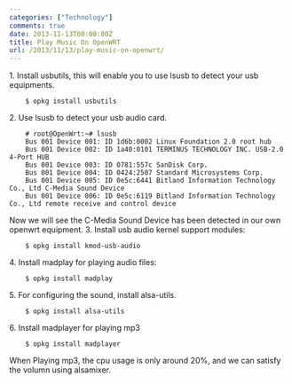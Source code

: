 ```yaml
---
categories: ["Technology"]
comments: true
date: 2013-11-13T00:00:00Z
title: Play Music On OpenWRT
url: /2013/11/13/play-music-on-openwrt/
---
```


1\. Install usbutils, this will enable you to use lsusb to detect your usb equipments. 

```
	$ opkg install usbutils
```

2\. Use lsusb to detect your usb audio card. 

```
	# root@OpenWrt:~# lsusb
	Bus 001 Device 001: ID 1d6b:0002 Linux Foundation 2.0 root hub
	Bus 001 Device 002: ID 1a40:0101 TERMINUS TECHNOLOGY INC. USB-2.0 4-Port HUB
	Bus 001 Device 003: ID 0781:557c SanDisk Corp. 
	Bus 001 Device 004: ID 0424:2507 Standard Microsystems Corp. 
	Bus 001 Device 005: ID 0e5c:6441 Bitland Information Technology Co., Ltd C-Media Sound Device
	Bus 001 Device 006: ID 0e5c:6119 Bitland Information Technology Co., Ltd remote receive and control device
```

Now we will see the C-Media Sound Device has been detected in our own openwrt equipment. 
3\. Install usb audio kernel support modules: 

```
	$ opkg install kmod-usb-audio
```

4\. Install madplay for playing audio files:

```
	$ opkg install madplay
```

5\. For configuring the sound, install alsa-utils.

```
	$ opkg install alsa-utils
```

6\. Install madplayer for playing mp3

```
	$ opkg install madplayer
```

When Playing mp3, the cpu usage is only around 20%, and we can satisfy the volumn using alsamixer. 
